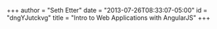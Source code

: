 +++
author = "Seth Etter"
date = "2013-07-26T08:33:07-05:00"
id = "dngYJutckvg"
title = "Intro to Web Applications with AngularJS"
+++
